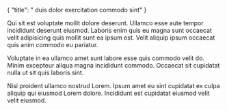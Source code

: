 {
  "title": " duis dolor exercitation commodo sint"
}

Qui sit est voluptate mollit dolore deserunt. Ullamco esse aute tempor incididunt deserunt eiusmod. Laboris enim quis eu magna sunt occaecat velit adipisicing quis mollit sunt ea ipsum est. Velit aliquip ipsum occaecat quis anim commodo eu pariatur.

Voluptate in ea ullamco amet sunt labore esse quis commodo velit do. Minim excepteur aliqua magna incididunt commodo. Occaecat sit cupidatat nulla ut sit quis laboris sint.

Nisi proident ullamco nostrud Lorem. Ipsum amet eu sint cupidatat ex culpa aliquip qui eiusmod Lorem dolore. Incididunt est cupidatat eiusmod velit velit eiusmod.